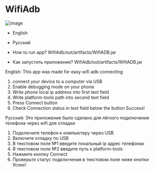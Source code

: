 # WifiAdb

![image](https://user-images.githubusercontent.com/33634903/132131277-39b0e86b-d6b7-4e8b-9bed-f90f08687c10.png)

* English 
* Русский 

* How to run app? WifiAdb/out/artifacts/WifiADB.jar
* Как запустить приложение? WifiAdb/out/artifacts/WifiADB.jar

English:
This app was made for easy wifi adb connecting
1. connect your device to a computer via USB 
2. Enable debugging mode on your phone
3. Write phone local ip address into first text field
4. Write platform-tools path into second text field
5. Press Connect button
6. Check Connection status in text field below the button
  Success!



Русский:
Это приложение было сделано для лёгкого подключения телефона через wifi для отладки
1. Подключите телефон к компьютеру через USB
2. Включите отладку по USB
3. В текстовом поле №1 введите локальный ip адрес телефонаx
4. В текстовом поле №2 введите путь к platform-tools 
5. Нажмите кнопку Connect
6. Проверьте статус подключения в текстовом поле ниже кнопки
  Успех!
  
